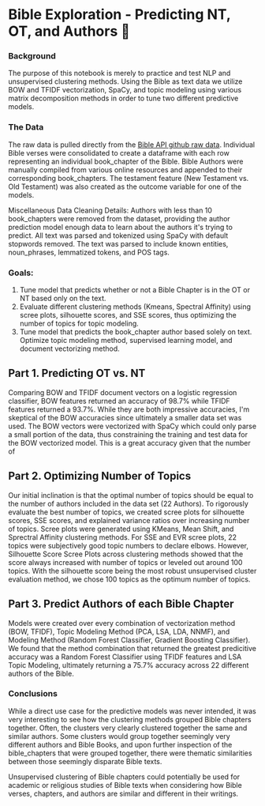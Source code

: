 # Bible Exploration - Predicting NT, OT, and Authors :scroll:

### Background
The purpose of this notebook is merely to practice and test NLP and unsupervised clustering methods. Using the Bible as text data we utilize BOW and TFIDF vectorization, SpaCy, and topic modeling using various matrix decomposition methods in order to tune two different predictive models.

### The Data
The raw data is pulled directly from the [Bible API github raw data](https://raw.githubusercontent.com/bibleapi/bibleapi-bibles-json/master/asv.json). Individual Bible verses were consolidated to create a dataframe with each row representing an individual book_chapter of the Bible. Bible Authors were manually compiled from various online resources and appended to their corresponding book_chapters. The testament feature (New Testament vs. Old Testament) was also created as the outcome variable for one of the models.

Miscellaneous Data Cleaning Details:
Authors with less than 10 book_chapters were removed from the dataset, providing the author prediction model enough data to learn about the authors it's trying to predict.
All text was parsed and tokenized using SpaCy with default stopwords removed. The text was parsed to include known entities, noun_phrases, lemmatized tokens, and POS tags.

### Goals:
1. Tune model that predicts whether or not a Bible Chapter is in the OT or NT based only on the text.
2. Evaluate different clustering methods (Kmeans, Spectral Affinity) using scree plots, silhouette scores, and SSE scores, thus optimizing the number of topics for topic modeling.
3. Tune model that predicts the book_chapter author based solely on text. Optimize topic modeling method, supervised learning model, and document vectorizing method.

## Part 1. Predicting OT vs. NT
Comparing BOW and TFIDF document vectors on a logistic regression classifier, BOW features returned an accuracy of 98.7% while TFIDF features returned a 93.7%. While they are both impressive accuracies, I'm skeptical of the BOW accuracies since ultimately a smaller data set was used. The BOW vectors were vectorized with SpaCy which could only parse a small portion of the data, thus constraining the training and test data for the BOW vectorized model. This is a great accuracy given that the number of 

## Part 2. Optimizing Number of Topics
Our initial inclination is that the optimal number of topics should be equal to the number of authors included in the data set (22 Authors). To rigorously evaluate the best number of topics, we created scree plots for silhouette scores, SSE scores, and explained variance ratios over increasing number of topics. Scree plots were generated using KMeans, Mean Shift, and Sprectral Affinity clustering methods. For SSE and EVR scree plots, 22 topics were subjectively good topic numbers to declare elbows. However, Silhouette Score Scree Plots across clustering methods showed that the score always increased with number of topics or leveled out around 100 topics. With the silhouette score being the most robust unsupervised cluster evaluation method, we chose 100 topics as the optimum number of topics.

## Part 3. Predict Authors of each Bible Chapter
Models were created over every combination of vectorization method (BOW, TFIDF), Topic Modeling Method (PCA, LSA, LDA, NNMF), and Modeling Method (Random Forest Classifier, Gradient Boosting Classifier).
We found that the method combination that returned the greatest predicitive accuracy was a Random Forest Classifier using TFIDF features and LSA Topic Modeling, ultimately returning a 75.7% accuracy across 22 different authors of the Bible.

### Conclusions
While a direct use case for the predictive models was never intended, it was very interesting to see how the clustering methods grouped Bible chapters together. Often, the clusters very clearly clustered together the same and similar authors. Some clusters would group together seemingly very different authors and Bible Books, and upon further inspection of the bible_chapters that were grouped together, there were thematic similarities between those seemingly disparate Bible texts.

Unsupervised clustering of Bible chapters could potentially be used for academic or religious studies of Bible texts when considering how Bible verses, chapters, and authors are similar and different in their writings.
